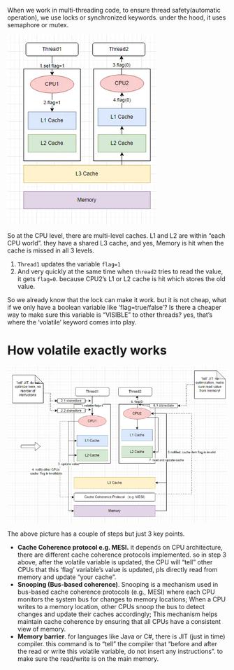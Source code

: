 When we work in multi-threading code, to ensure thread safety(automatic operation), we use locks or synchronized keywords. under the hood, it uses semaphore or mutex.

![Pasted image 20231014200638](../../../../../_Attachments/Pasted%20image%2020231014200638.png)

So at the CPU level, there are multi-level caches. L1 and L2 are within “each CPU world”. they have a shared L3 cache, and yes, Memory is hit when the cache is missed in all 3 levels.

1. `Thread1` updates the variable `flag=1`
2. And very quickly at the same time when `thread2` tries to read the value, it gets `flag=0`. because CPU2’s L1 or L2 cache is hit which stores the old value.

So we already know that the lock can make it work. but it is not cheap, what if we only have a boolean variable like ‘flag=true/false’? Is there a cheaper way to make sure this variable is “VISIBLE” to other threads? yes, that’s where the ‘volatile’ keyword comes into play.

# How volatile exactly works

![Pasted image 20231014200845](../../../../../_Attachments/Pasted%20image%2020231014200845.png)

The above picture has a couple of steps but just 3 key points.

- **Cache Coherence protocol e.g. MESI.** it depends on CPU architecture, there are different cache coherence protocols implemented. so in step 3 above, after the volatile variable is updated, the CPU will “tell” other CPUs that this ‘flag’ variable’s value is updated, pls directly read from memory and update “your cache”.
- **Snooping (Bus-based coherence)**. Snooping is a mechanism used in bus-based cache coherence protocols (e.g., MESI) where each CPU monitors the system bus for changes to memory locations; When a CPU writes to a memory location, other CPUs snoop the bus to detect changes and update their caches accordingly; This mechanism helps maintain cache coherence by ensuring that all CPUs have a consistent view of memory.
- **Memory barrier**. for languages like Java or C#, there is JIT (just in time) compiler. this command is to “tell” the compiler that “before and after the read or write this volatile variable, do not insert any instructions”. to make sure the read/write is on the main memory.

